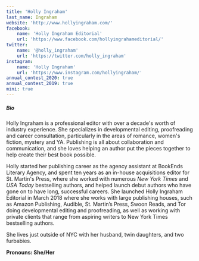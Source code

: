 ```yaml
---
title: 'Holly Ingraham'
last_name: Ingraham
website: 'http://www.hollyingraham.com/'
facebook:
    name: 'Holly Ingraham Editorial'
    url: 'https://www.facebook.com/hollyingrahameditorial/'
twitter:
    name: '@holly_ingraham'
    url: 'https://twitter.com/holly_ingraham'
instagram:
    name: 'Holly Ingraham'
    url: 'https://www.instagram.com/hollyingraham/'
annual_contest_2020: true
annual_contest_2019: true
mini: true
---
```


##### Bio

Holly Ingraham is a professional editor with over a decade's worth of industry experience. She specializes in developmental editing, proofreading and career consultation, particularly in the areas of romance, women's fiction, mystery and YA. Publishing is all about collaboration and communication, and she loves helping an author put the pieces together to help create their best book possible.

Holly started her publishing career as the agency assistant at BookEnds Literary Agency, and spent ten years as an in-house acquisitions editor for St. Martin's Press, where she worked with numerous _New York Times_ and _USA Today_ bestselling authors, and helped launch debut authors who have gone on to have long, successful careers. She launched Holly Ingraham Editorial in March 2018 where she works with large publishing houses, such as Amazon Publishing, Audible, St. Martin’s Press, Swoon Reads, and Tor doing developmental editing and proofreading, as well as working with private clients that range from aspiring writers to New York Times bestselling authors. 

She lives just outside of NYC with her husband, twin daughters, and two furbabies.

**Pronouns: She/Her**